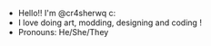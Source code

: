 - Hello!! I'm @cr4sherwq c:
- I love doing art, modding, designing and coding !
- Pronouns: He/She/They

<!---
cr4sherwq/cr4sherwq is a ✨ special ✨ repository because its `README.md` (this file) appears on your GitHub profile.
You can click the Preview link to take a look at your changes.
--->
